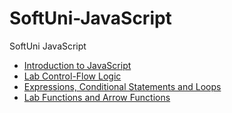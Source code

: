 # SoftUni-JavaScript
SoftUni JavaScript 

* [Introduction to JavaScript] 
* [Lab Control-Flow Logic]
* [Expressions, Conditional Statements and Loops]
* [Lab Functions and Arrow Functions]



[Introduction to JavaScript]: <https://github.com/MilenKunchev/JavaScript-SoftUni/tree/master/Introduction%20to%20JavaScript>
[Lab Control-Flow Logic]:<https://github.com/MilenKunchev/JavaScript-SoftUni/tree/master/Lab%20Control-Flow%20Logic>
[Expressions, Conditional Statements and Loops]:<https://github.com/MilenKunchev/JavaScript-SoftUni/tree/master/Expressions%2C%20Conditional%20Statements%20and%20Loops>
[Lab Functions and Arrow Functions]: <https://github.com/MilenKunchev/JavaScript-SoftUni/tree/master/Lab%20Functions%20and%20Arrow%20Functions>


